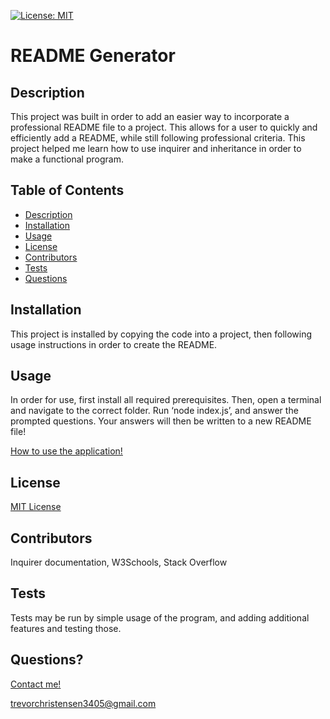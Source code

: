 [![License: MIT](https://img.shields.io/badge/License-MIT-yellow.svg)](https://opensource.org/licenses/MIT)

# README Generator

## Description
This project was built in order to add an easier way to incorporate a professional README file to a project. This allows for a user to quickly and efficiently add a README, while still following professional criteria. This project helped me learn how to use inquirer and inheritance in order to make a functional program.

## Table of Contents

- [Description](#description)
- [Installation](#installation)
- [Usage](#usage)
- [License](#license)
- [Contributors](#contributors)
- [Tests](#tests)
- [Questions](#questions)


## Installation
This project is installed by copying the code into a project, then following usage instructions in order to create the README.

## Usage 
In order for use, first install all required prerequisites. Then, open a terminal and navigate to the correct folder. Run ‘node index.js’, and answer the prompted questions. Your answers will then be written to a new README file!

[How to use the application!](https://drive.google.com/file/d/1O6Ex3fg4fXVH6rlJrnNXzjdid7iRwFCP/view?usp=sharing)

## License 
[MIT License](https://www.mit.edu/~amini/LICENSE.md)

## Contributors 
Inquirer documentation, W3Schools, Stack Overflow

## Tests 
Tests may be run by simple usage of the program, and adding additional features and testing those.

## Questions? 
[Contact me!](https://github.com/tchr7902)

trevorchristensen3405@gmail.com